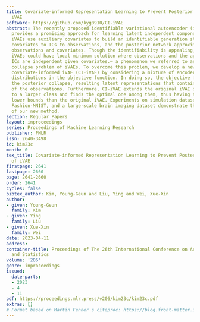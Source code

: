 ```yaml
---
title: Covariate-informed Representation Learning to Prevent Posterior Collapse of
  iVAE
software: https://github.com/kyg0910/CI-iVAE
abstract: The recently proposed identifiable variational autoencoder (iVAE) framework
  provides a promising approach for learning latent independent components (ICs).
  iVAEs use auxiliary covariates to build an identifiable generation structure from
  covariates to ICs to observations, and the posterior network approximates ICs given
  observations and covariates. Though the identifiability is appealing, we show that
  iVAEs could have local minimum solution where observations and the approximated
  ICs are independent given covariates.– a phenomenon we referred to as the posterior
  collapse problem of iVAEs. To overcome this problem, we develop a new approach,
  covariate-informed iVAE (CI-iVAE) by considering a mixture of encoder and posterior
  distributions in the objective function. In doing so, the objective function prevents
  the posterior collapse, resulting latent representations that contain more information
  of the observations. Furthermore, CI-iVAE extends the original iVAE objective function
  to a larger class and finds the optimal one among them, thus having tighter evidence
  lower bounds than the original iVAE. Experiments on simulation datasets, EMNIST,
  Fashion-MNIST, and a large-scale brain imaging dataset demonstrate the effectiveness
  of our new method.
section: Regular Papers
layout: inproceedings
series: Proceedings of Machine Learning Research
publisher: PMLR
issn: 2640-3498
id: kim23c
month: 0
tex_title: Covariate-informed Representation Learning to Prevent Posterior Collapse
  of iVAE
firstpage: 2641
lastpage: 2660
page: 2641-2660
order: 2641
cycles: false
bibtex_author: Kim, Young-Geun and Liu, Ying and Wei, Xue-Xin
author:
- given: Young-Geun
  family: Kim
- given: Ying
  family: Liu
- given: Xue-Xin
  family: Wei
date: 2023-04-11
address:
container-title: Proceedings of The 26th International Conference on Artificial Intelligence
  and Statistics
volume: '206'
genre: inproceedings
issued:
  date-parts:
  - 2023
  - 4
  - 11
pdf: https://proceedings.mlr.press/v206/kim23c/kim23c.pdf
extras: []
# Format based on Martin Fenner's citeproc: https://blog.front-matter.io/posts/citeproc-yaml-for-bibliographies/
---
```

